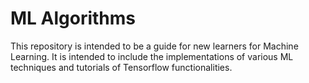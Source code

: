 # ML Algorithms
This repository is intended to be a guide for new learners for Machine Learning. It is intended to include the implementations of various ML techniques and tutorials of Tensorflow functionalities.
